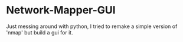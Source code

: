 # Network-Mapper-GUI
Just messing around with python, I tried to remake a simple version of 'nmap' but build a gui for it.
